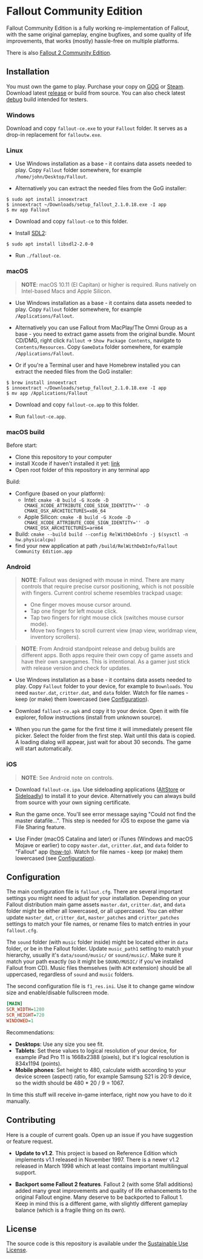 # Fallout Community Edition

Fallout Community Edition is a fully working re-implementation of Fallout, with the same original gameplay, engine bugfixes, and some quality of life improvements, that works (mostly) hassle-free on multiple platforms.

There is also [Fallout 2 Community Edition](https://github.com/alexbatalov/fallout2-ce).

## Installation

You must own the game to play. Purchase your copy on [GOG](https://www.gog.com/game/fallout) or [Steam](https://store.steampowered.com/app/38400). Download latest [release](https://github.com/alexbatalov/fallout1-ce/releases) or build from source. You can also check latest [debug](https://github.com/alexbatalov/fallout1-ce/actions) build intended for testers.

### Windows

Download and copy `fallout-ce.exe` to your `Fallout` folder. It serves as a drop-in replacement for `falloutw.exe`.

### Linux

- Use Windows installation as a base - it contains data assets needed to play. Copy `Fallout` folder somewhere, for example `/home/john/Desktop/Fallout`.

- Alternatively you can extract the needed files from the GoG installer:

```console
$ sudo apt install innoextract
$ innoextract ~/Downloads/setup_fallout_2.1.0.18.exe -I app
$ mv app Fallout
```

- Download and copy `fallout-ce` to this folder.

- Install [SDL2](https://libsdl.org/download-2.0.php):

```console
$ sudo apt install libsdl2-2.0-0
```

- Run `./fallout-ce`.

### macOS

> **NOTE**: macOS 10.11 (El Capitan) or higher is required. Runs natively on Intel-based Macs and Apple Silicon.

- Use Windows installation as a base - it contains data assets needed to play. Copy `Fallout` folder somewhere, for example `/Applications/Fallout`.

- Alternatively you can use Fallout from MacPlay/The Omni Group as a base - you need to extract game assets from the original bundle. Mount CD/DMG, right click `Fallout` -> `Show Package Contents`, navigate to `Contents/Resources`. Copy `GameData` folder somewhere, for example `/Applications/Fallout`.

- Or if you're a Terminal user and have Homebrew installed you can extract the needed files from the GoG installer:

```console
$ brew install innoextract
$ innoextract ~/Downloads/setup_fallout_2.1.0.18.exe -I app
$ mv app /Applications/Fallout
```

- Download and copy `fallout-ce.app` to this folder.

- Run `fallout-ce.app`.

### macOS build

Before start:

- Clone this repository to your computer
- install Xcode if haven't installed it yet: [link](https://developer.apple.com/support/xcode/)
- Open root folder of this repository in any terminal app

Build:

- Configure (based on your platform):
  - Intel: `cmake -B build -G Xcode -D CMAKE_XCODE_ATTRIBUTE_CODE_SIGN_IDENTITY='' -D CMAKE_OSX_ARCHITECTURES=x86_64`
  - Apple Silicon: `cmake -B build -G Xcode -D CMAKE_XCODE_ATTRIBUTE_CODE_SIGN_IDENTITY='' -D CMAKE_OSX_ARCHITECTURES=arm64`
- Build: `cmake --build build --config RelWithDebInfo -j $(sysctl -n hw.physicalcpu)`
- find your new application at path `/build/RelWithDebInfo/Fallout Community Edition.app`

### Android

> **NOTE**: Fallout was designed with mouse in mind. There are many controls that require precise cursor positioning, which is not possible with fingers. Current control scheme resembles trackpad usage:
> - One finger moves mouse cursor around.
> - Tap one finger for left mouse click.
> - Tap two fingers for right mouse click (switches mouse cursor mode).
> - Move two fingers to scroll current view (map view, worldmap view, inventory scrollers).

> **NOTE**: From Android standpoint release and debug builds are different apps. Both apps require their own copy of game assets and have their own savegames. This is intentional. As a gamer just stick with release version and check for updates.

- Use Windows installation as a base - it contains data assets needed to play. Copy `Fallout` folder to your device, for example to `Downloads`. You need `master.dat`, `critter.dat`, and `data` folder. Watch for file names - keep (or make) them lowercased (see [Configuration](#configuration)).

- Download `fallout-ce.apk` and copy it to your device. Open it with file explorer, follow instructions (install from unknown source).

- When you run the game for the first time it will immediately present file picker. Select the folder from the first step. Wait until this data is copied. A loading dialog will appear, just wait for about 30 seconds. The game will start automatically.

### iOS

> **NOTE**: See Android note on controls.

- Download `fallout-ce.ipa`. Use sideloading applications ([AltStore](https://altstore.io/) or [Sideloadly](https://sideloadly.io/)) to install it to your device. Alternatively you can always build from source with your own signing certificate.

- Run the game once. You'll see error message saying "Could not find the master datafile...". This step is needed for iOS to expose the game via File Sharing feature.

- Use Finder (macOS Catalina and later) or iTunes (Windows and macOS Mojave or earlier) to copy `master.dat`, `critter.dat`, and `data` folder to "Fallout" app ([how-to](https://support.apple.com/HT210598)). Watch for file names - keep (or make) them lowercased (see [Configuration](#configuration)).

## Configuration

The main configuration file is `fallout.cfg`. There are several important settings you might need to adjust for your installation. Depending on your Fallout distribution main game assets `master.dat`, `critter.dat`, and `data` folder might be either all lowercased, or all uppercased. You can either update `master_dat`, `critter_dat`, `master_patches` and `critter_patches` settings to match your file names, or rename files to match entries in your `fallout.cfg`.

The `sound` folder (with `music` folder inside) might be located either in `data` folder, or be in the Fallout folder. Update `music_path1` setting to match your hierarchy, usually it's `data/sound/music/` or `sound/music/`. Make sure it match your path exactly (so it might be `SOUND/MUSIC/` if you've installed Fallout from CD). Music files themselves (with `ACM` extension) should be all uppercased, regardless of `sound` and `music` folders.

The second configuration file is `f1_res.ini`. Use it to change game window size and enable/disable fullscreen mode.

```ini
[MAIN]
SCR_WIDTH=1280
SCR_HEIGHT=720
WINDOWED=1
```

Recommendations:
- **Desktops**: Use any size you see fit.
- **Tablets**: Set these values to logical resolution of your device, for example iPad Pro 11 is 1668x2388 (pixels), but it's logical resolution is 834x1194 (points).
- **Mobile phones**: Set height to 480, calculate width according to your device screen (aspect) ratio, for example Samsung S21 is 20:9 device, so the width should be 480 * 20 / 9 = 1067.

In time this stuff will receive in-game interface, right now you have to do it manually.

## Contributing

Here is a couple of current goals. Open up an issue if you have suggestion or feature request.

- **Update to v1.2**. This project is based on Reference Edition which implements v1.1 released in November 1997. There is a newer v1.2 released in March 1998 which at least contains important multilingual support.

- **Backport some Fallout 2 features**. Fallout 2 (with some Sfall additions) added many great improvements and quality of life enhancements to the original Fallout engine. Many deserve to be backported to Fallout 1. Keep in mind this is a different game, with slightly different gameplay balance (which is a fragile thing on its own).

## License

The source code is this repository is available under the [Sustainable Use License](LICENSE.md).
